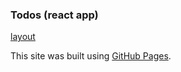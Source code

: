 ### Todos (react app)

[layout](https://www.figma.com/file/COheBOxihATqeFcfe3Q4mJ/%D0%B5%D0%B6%D0%B5%D0%B4%D0%BD%D0%B5%D0%B2%D0%BD%D0%B8%D0%BA?node-id=0%3A1&t=XAy7AbqXXgPHvRPX-0)

This site was built using [GitHub Pages](https://tatianawansiedler.github.io/todos_react-app/).
